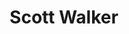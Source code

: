 ---
title: "Scott Walker"
summary: "American singer-songwriter, musician and record producer. Born: 9th January 1943, Hamilton, Ohio, USA Died: 22nd March 2019, London, England Lead singer of . The group moved to the UK in 1965 in search of success and he remained a resident until his death."
image: "scott-walker.jpg"
apple_music_artist_url: "https://music.apple.com/gb/artist/scott-walker/13432236"
---
